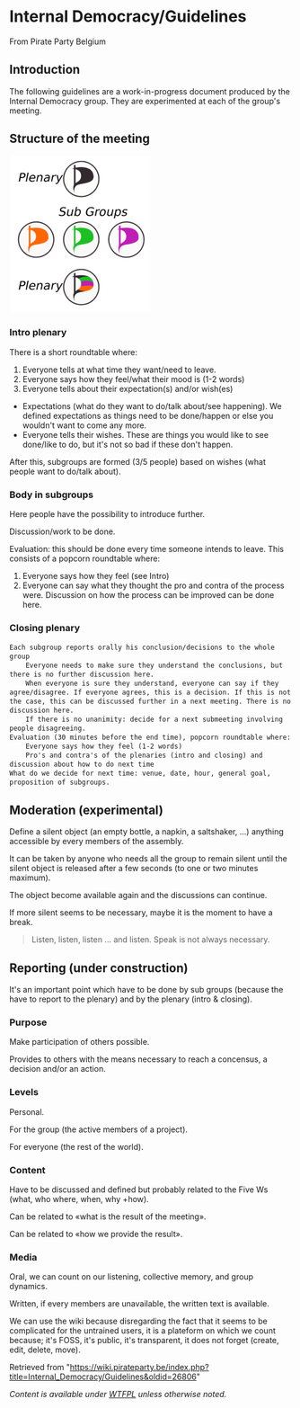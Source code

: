 # Internal Democracy/Guidelines

From Pirate Party Belgium

## Introduction

The following guidelines are a work-in-progress document produced by the Internal Democracy group. They are experimented at each of the group's meeting.

## Structure of the meeting

![Structure of a meeting](./250px-InternalDemocracyGuidelineFlagsEN.svg.png)

### Intro plenary

There is a short roundtable where:

1. Everyone tells at what time they want/need to leave.
2. Everyone says how they feel/what their mood is (1-2 words)
3. Everyone tells about their expectation(s) and/or wish(es)
  - Expectations (what do they want to do/talk about/see happening). We defined expectations as things need to be done/happen or else you wouldn't want to come any more.
  - Everyone tells their wishes. These are things you would like to see done/like to do, but it's not so bad if these don't happen.

After this, subgroups are formed (3/5 people) based on wishes (what people want to do/talk about).

### Body in subgroups

Here people have the possibility to introduce further.

Discussion/work to be done.

Evaluation: this should be done every time someone intends to leave. This consists of a popcorn roundtable where:

1. Everyone says how they feel (see Intro)
2. Everyone can say what they thought the pro and contra of the process were. Discussion on how the process can be improved can be done here.

### Closing plenary

    Each subgroup reports orally his conclusion/decisions to the whole group
        Everyone needs to make sure they understand the conclusions, but there is no further discussion here.
        When everyone is sure they understand, everyone can say if they agree/disagree. If everyone agrees, this is a decision. If this is not the case, this can be discussed further in a next meeting. There is no discussion here.
        If there is no unanimity: decide for a next submeeting involving people disagreeing.
    Evaluation (30 minutes before the end time), popcorn roundtable where:
        Everyone says how they feel (1-2 words)
        Pro's and contra's of the plenaries (intro and closing) and discussion about how to do next time
    What do we decide for next time: venue, date, hour, general goal, proposition of subgroups.

## Moderation (experimental)

Define a silent object (an empty bottle, a napkin, a saltshaker, ...) anything accessible by every members of the assembly.

It can be taken by anyone who needs all the group to remain silent until the silent object is released after a few seconds (to one or two minutes maximum).

The object become available again and the discussions can continue.

If more silent seems to be necessary, maybe it is the moment to have a break.

> Listen, listen, listen ... and listen.  Speak is not always necessary.

## Reporting (under construction)

It's an important point which have to be done by sub groups (because the have to report to the plenary) and by the plenary (intro & closing).

### Purpose
   
Make participation of others possible.

Provides to others with the means necessary to reach a concensus, a decision and/or an action.

### Levels

Personal.

For the group (the active members of a project).

For everyone (the rest of the world).

### Content

Have to be discussed and defined but probably related to the Five Ws (what, who where, when, why +how).

Can be related to «what is the result of the meeting».

Can be related to «how we provide the result».

### Media

Oral, we can count on our listening, collective memory, and group dynamics.

Written, if every members are unavailable, the written text is available. 

We can use the wiki because disregarding the fact that it seems to be complicated for the untrained users, it is a plateform on which we count because; it's FOSS, it's public, it's transparent, it does not forget (create, edit, delete, move).

Retrieved from "https://wiki.pirateparty.be/index.php?title=Internal_Democracy/Guidelines&oldid=26806"

_Content is available under [WTFPL](http://www.wtfpl.net/txt/copying/) unless otherwise noted._
